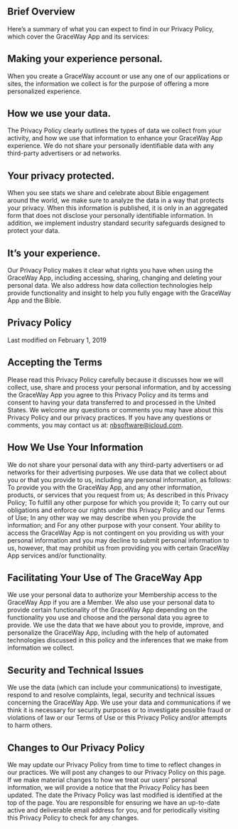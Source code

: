 ## Brief Overview
Here’s a summary of what you can expect to find in our Privacy Policy, which cover the GraceWay App and its services:

## Making your experience personal.
When you create a GraceWay account or use any one of our applications or sites, the information we collect is for the purpose of offering a more personalized experience.

## How we use your data.
The Privacy Policy clearly outlines the types of data we collect from your activity, and how we use that information to enhance your GraceWay App experience. We do not share your personally identifiable data with any third-party advertisers or ad networks.

## Your privacy protected.
When you see stats we share and celebrate about Bible engagement around the world, we make sure to analyze the data in a way that protects your privacy. When this information is published, it is only in an aggregated form that does not disclose your personally identifiable information. In addition, we implement industry standard security safeguards designed to protect your data.

## It’s your experience.
Our Privacy Policy makes it clear what rights you have when using the GraceWay App, including accessing, sharing, changing and deleting your personal data. We also address how data collection technologies help provide functionality and insight to help you fully engage with the GraceWay App and the Bible.

## Privacy Policy
Last modified on February 1, 2019

## Accepting the Terms
Please read this Privacy Policy carefully because it discusses how we will collect, use, share and process your personal information, and by accessing the GraceWay App you agree to this Privacy Policy and its terms and consent to having your data transferred to and processed in the United States.
We welcome any questions or comments you may have about this Privacy Policy and our privacy practices. If you have any questions or comments, you may contact us at: nbsoftware@icloud.com.

## How We Use Your Information
We do not share your personal data with any third-party advertisers or ad networks for their advertising purposes. We use data that we collect about you or that you provide to us, including any personal information, as follows:
To provide you with the GraceWay App, and any other information, products, or services that you request from us;
As described in this Privacy Policy;
To fulfill any other purpose for which you provide it;
To carry out our obligations and enforce our rights under this Privacy Policy and our Terms of Use;
In any other way we may describe when you provide the information; and
For any other purpose with your consent.
Your ability to access the GraceWay App is not contingent on you providing us with your personal information and you may decline to submit personal information to us, however, that may prohibit us from providing you with certain GraceWay App services and/or functionality.

## Facilitating Your Use of The GraceWay App
We use your personal data to authorize your Membership access to the GraceWay App if you are a Member. We also use your personal data to provide certain functionality of the GraceWay App depending on the functionality you use and choose and the personal data you agree to provide. We use the data that we have about you to provide, improve, and personalize the GraceWay App, including with the help of automated technologies discussed in this policy and the inferences that we make from information we collect.

## Security and Technical Issues
We use the data (which can include your communications) to investigate, respond to and resolve complaints, legal, security and technical issues concerning the GraceWay App. We use your data and communications if we think it is necessary for security purposes or to investigate possible fraud or violations of law or our Terms of Use or this Privacy Policy and/or attempts to harm others.

## Changes to Our Privacy Policy
We may update our Privacy Policy from time to time to reflect changes in our practices. We will post any changes to our Privacy Policy on this page. If we make material changes to how we treat our users’ personal information, we will provide a notice that the Privacy Policy has been updated. The date the Privacy Policy was last modified is identified at the top of the page. You are responsible for ensuring we have an up-to-date active and deliverable email address for you, and for periodically visiting this Privacy Policy to check for any changes.
